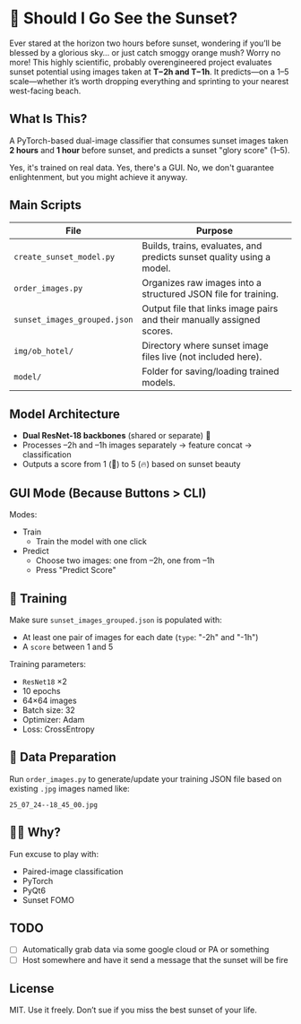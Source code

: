 # 🌅 Should I Go See the Sunset?

Ever stared at the horizon two hours before sunset, wondering if you’ll be blessed by a glorious sky… or just catch smoggy orange mush? Worry no more! This highly scientific, probably overengineered project evaluates sunset potential using images taken at **T−2h and T−1h**. It predicts—on a 1–5 scale—whether it’s worth dropping everything and sprinting to your nearest west-facing beach.

## What Is This?

A PyTorch-based dual-image classifier that consumes sunset images taken **2 hours** and **1 hour** before sunset, and predicts a sunset "glory score" (1–5).

Yes, it's trained on real data. Yes, there's a GUI. No, we don't guarantee enlightenment, but you might achieve it anyway.

## Main Scripts

| File                     | Purpose                                                                 |
|--------------------------|-------------------------------------------------------------------------|
| `create_sunset_model.py` | Builds, trains, evaluates, and predicts sunset quality using a model.   |
| `order_images.py`        | Organizes raw images into a structured JSON file for training.          |
| `sunset_images_grouped.json` | Output file that links image pairs and their manually assigned scores.  |
| `img/ob_hotel/`          | Directory where sunset image files live (not included here).            |
| `model/`                 | Folder for saving/loading trained models.                              |

## Model Architecture

- **Dual ResNet-18 backbones** (shared or separate) 🤖
- Processes –2h and –1h images separately → feature concat → classification
- Outputs a score from 1 (💩) to 5 (🔥) based on sunset beauty

## GUI Mode (Because Buttons > CLI)

Modes:
- Train
    - Train the model with one click
- Predict
    - Choose two images: one from –2h, one from –1h
    - Press "Predict Score"

## 🧪 Training

Make sure `sunset_images_grouped.json` is populated with:
- At least one pair of images for each date (`type`: "-2h" and "-1h")
- A `score` between 1 and 5

Training parameters:
- `ResNet18` ×2
- 10 epochs
- 64×64 images
- Batch size: 32
- Optimizer: Adam
- Loss: CrossEntropy

## 🧙 Data Preparation

Run `order_images.py` to generate/update your training JSON file based on existing `.jpg` images named like:

```
25_07_24--18_45_00.jpg
```

## 🧙‍♂️ Why?

Fun excuse to play with:
- Paired-image classification
- PyTorch
- PyQt6
- Sunset FOMO

## TODO

- [ ] Automatically grab data via some google cloud or PA or something
- [ ] Host somewhere and have it send a message that the sunset will be fire

## License

MIT. Use it freely. Don’t sue if you miss the best sunset of your life.